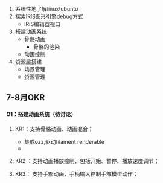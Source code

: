 1. 系统性地了解linux\ubuntu
2. 探索IRIS图形引擎debug方式
   - IRIS编辑器视口
3. 搭建动画系统
   - 骨骼动画
     - 骨骼的渲染
   - 动画控制
4. 资源层搭建
   - 场景管理
   - 资源管理

## 7-8月OKR 

#### O1：搭建动画系统（待讨论）

1. KR1：支持骨骼动画、动画混合；
   - 集成ozz,驱动filament renderable
   - 

2. KR2 ：支持动画播放控制，包括开始、暂停、播放速度调节；
3. KR3： 支持手部动画，手柄输入控制手部模型动作；

